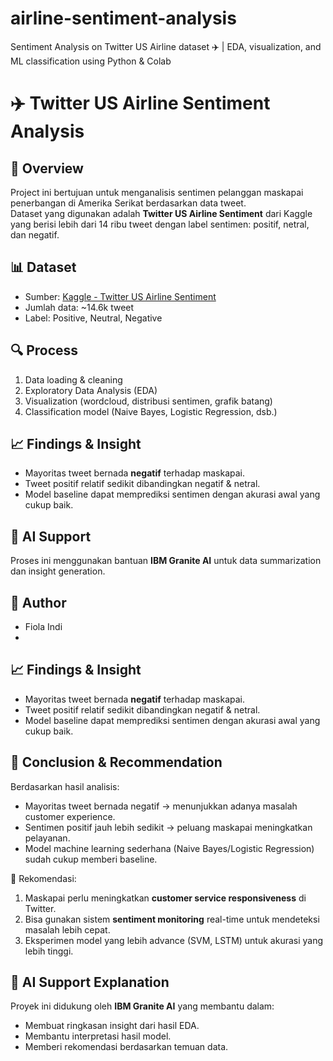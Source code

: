 # airline-sentiment-analysis
Sentiment Analysis on Twitter US Airline dataset ✈️ | EDA, visualization, and ML classification using Python &amp; Colab
# ✈️ Twitter US Airline Sentiment Analysis  

## 📌 Overview  
Project ini bertujuan untuk menganalisis sentimen pelanggan maskapai penerbangan di Amerika Serikat berdasarkan data tweet.  
Dataset yang digunakan adalah **Twitter US Airline Sentiment** dari Kaggle yang berisi lebih dari 14 ribu tweet dengan label sentimen: positif, netral, dan negatif.  

## 📊 Dataset  
- Sumber: [Kaggle - Twitter US Airline Sentiment](https://www.kaggle.com/datasets/crowdflower/twitter-airline-sentiment)  
- Jumlah data: ~14.6k tweet  
- Label: Positive, Neutral, Negative  

## 🔍 Process  
1. Data loading & cleaning  
2. Exploratory Data Analysis (EDA)  
3. Visualization (wordcloud, distribusi sentimen, grafik batang)  
4. Classification model (Naive Bayes, Logistic Regression, dsb.)  

## 📈 Findings & Insight  
- Mayoritas tweet bernada **negatif** terhadap maskapai.  
- Tweet positif relatif sedikit dibandingkan negatif & netral.  
- Model baseline dapat memprediksi sentimen dengan akurasi awal yang cukup baik.  

## 🤖 AI Support  
Proses ini menggunakan bantuan **IBM Granite AI** untuk data summarization dan insight generation.  

## 👥 Author  
- Fiola Indi
- 
## 📈 Findings & Insight  
- Mayoritas tweet bernada **negatif** terhadap maskapai.  
- Tweet positif relatif sedikit dibandingkan negatif & netral.  
- Model baseline dapat memprediksi sentimen dengan akurasi awal yang cukup baik.  

## 📌 Conclusion & Recommendation  
Berdasarkan hasil analisis:  
- Mayoritas tweet bernada negatif → menunjukkan adanya masalah customer experience.  
- Sentimen positif jauh lebih sedikit → peluang maskapai meningkatkan pelayanan.  
- Model machine learning sederhana (Naive Bayes/Logistic Regression) sudah cukup memberi baseline.  

🔮 Rekomendasi:  
1. Maskapai perlu meningkatkan **customer service responsiveness** di Twitter.  
2. Bisa gunakan sistem **sentiment monitoring** real-time untuk mendeteksi masalah lebih cepat.  
3. Eksperimen model yang lebih advance (SVM, LSTM) untuk akurasi yang lebih tinggi.  

## 🤖 AI Support Explanation  
Proyek ini didukung oleh **IBM Granite AI** yang membantu dalam:  
- Membuat ringkasan insight dari hasil EDA.  
- Membantu interpretasi hasil model.  
- Memberi rekomendasi berdasarkan temuan data.

